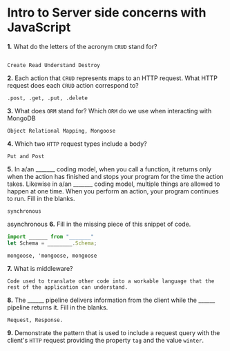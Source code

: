 # Intro to Server side concerns with JavaScript

**1.** What do the letters of the acronym `CRUD` stand for?
<!-- enter you answer in the space below -->
```

Create Read Understand Destroy

```
**2.** Each action that `CRUD` represents maps to an HTTP request. What HTTP request does each `CRUD` action correspond to?
<!-- enter you answer in the space below -->
```
.post, .get, .put, .delete
```
**3.** What does `ORM` stand for? Which `ORM` do we use when interacting with MongoDB
<!-- enter you answer in the space below -->
```
Object Relational Mapping, Mongoose
```
**4.** Which two `HTTP` request types include a body?
<!-- enter you answer in the space below -->
```
Put and Post
```
**5.** In a/an _______ coding model, when you call a function, it returns only when the action has finished and stops your program for the time the action takes. Likewise in a/an _______ coding model, multiple things are allowed to happen at one time. When you perform an action, your program continues to run.  Fill in the blanks.
<!-- enter you answer in the space below -->
```
synchronous
```
asynchronous
**6.** Fill in the missing piece of this snippet of code.
```js
import ______ from "_______"
let Schema = ________.Schema;
```
<!-- enter you answer in the space below -->
```
mongoose, 'mongoose, mongoose
```
**7.** What is middleware?
<!-- enter you answer in the space below -->
```
Code used to translate other code into a workable language that the rest of the application can understand.
```
**8.** The ______ pipeline delivers information from the client while the ______ pipeline returns it. Fill in the blanks. 
<!-- enter you answer in the space below -->
```
Request, Response.
```
**9.** 
Demonstrate the pattern that is used to include a request query with the client's `HTTP` request providing the property `tag` and the value `winter`.
<!-- enter you answer in the space below -->
```

```